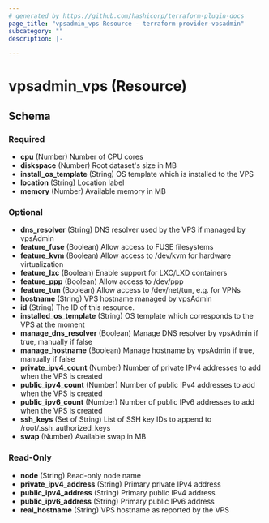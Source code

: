 ```yaml
---
# generated by https://github.com/hashicorp/terraform-plugin-docs
page_title: "vpsadmin_vps Resource - terraform-provider-vpsadmin"
subcategory: ""
description: |-
  
---
```


# vpsadmin_vps (Resource)





<!-- schema generated by tfplugindocs -->
## Schema

### Required

- **cpu** (Number) Number of CPU cores
- **diskspace** (Number) Root dataset's size in MB
- **install_os_template** (String) OS template which is installed to the VPS
- **location** (String) Location label
- **memory** (Number) Available memory in MB

### Optional

- **dns_resolver** (String) DNS resolver used by the VPS if managed by vpsAdmin
- **feature_fuse** (Boolean) Allow access to FUSE filesystems
- **feature_kvm** (Boolean) Allow access to /dev/kvm for hardware virtualization
- **feature_lxc** (Boolean) Enable support for LXC/LXD containers
- **feature_ppp** (Boolean) Allow access to /dev/ppp
- **feature_tun** (Boolean) Allow access to /dev/net/tun, e.g. for VPNs
- **hostname** (String) VPS hostname managed by vpsAdmin
- **id** (String) The ID of this resource.
- **installed_os_template** (String) OS template which corresponds to the VPS at the moment
- **manage_dns_resolver** (Boolean) Manage DNS resolver by vpsAdmin if true, manually if false
- **manage_hostname** (Boolean) Manage hostname by vpsAdmin if true, manually if false
- **private_ipv4_count** (Number) Number of private IPv4 addresses to add when the VPS is created
- **public_ipv4_count** (Number) Number of public IPv4 addresses to add when the VPS is created
- **public_ipv6_count** (Number) Number of public IPv6 addresses to add when the VPS is created
- **ssh_keys** (Set of String) List of SSH key IDs to append to /root/.ssh_authorized_keys
- **swap** (Number) Available swap in MB

### Read-Only

- **node** (String) Read-only node name
- **private_ipv4_address** (String) Primary private IPv4 address
- **public_ipv4_address** (String) Primary public IPv4 address
- **public_ipv6_address** (String) Primary public IPv6 address
- **real_hostname** (String) VPS hostname as reported by the VPS


